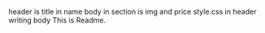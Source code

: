 header is title in name
body in section is img and price
style.css in header writing body 
This is Readme.
